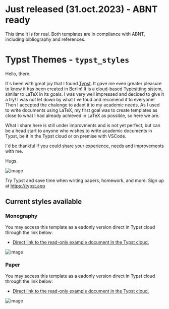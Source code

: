 # Just released (31.oct.2023) - ABNT ready

This time it is for real. Both templates are in compliance with ABNT, including bibliography and references.

# Typst Themes - `typst_styles`

Hello, there. 

It´s been with great joy that I found [Typst](https://typst.app/). It gave me even greater pleasure to know it has been created in Berlin! It is a cloud-based Typesitting sistem, similar to LaTeX in its goals. I was very well impressed and decided to give it a try! I was not let down by what I´ve foud and recomend it to everyone! Then I accepted the chalenge to adapt it to my academic needs. As I used to write documents using LaTeX, my first goal was to create templates as close to what I had already achieved in LaTeX as possible, so here we are.

What I share here is still under improvments and is not yet perfect, but can be a head start to anyone who wishes to write academic documents in Typst, be it in the Typst cloud or on premise with VSCode.

I´d be thankful if you could share your experience, needs and improvements with me.

Hugs.

![image](https://github.com/cunhapaulo/typst_styles/assets/28146759/f796c056-4cfc-4cb4-820f-ca7f831d6391)

Try Typst and save time when writing papers, homework, and more. Sign up at https://typst.app


## Current styles available

### Monography
You may access this template as a eadonly version direct in Typst cloud through the link below:
- [Direct link to the read-only example document in the Typst cloud.](https://typst.app/project/rpNyqa1B-xy56OoZsWupCa)

![image](https://github.com/cunhapaulo/typst_styles/assets/28146759/97ee3d51-e570-40ab-969e-be507b5853e1)




### Paper

You may access this template as a eadonly version direct in Typst cloud through the link below:
- [Direct link to the read-only example document in the Typst cloud.](https://typst.app/project/rGFsAn7O-cgwauApoONm5u)

![image](https://github.com/cunhapaulo/typst_styles/assets/28146759/0f3d1b0f-1dcc-432f-933d-7657730c2dc7)




